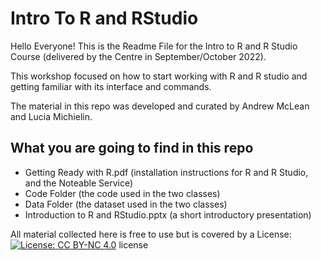 # Intro To R and RStudio

Hello Everyone! This is the Readme File for the Intro to R and R Studio Course (delivered by the Centre in September/October 2022).

This workshop focused on how to start working with R and R studio and getting familiar with its interface and commands.

The material in this repo was developed and curated by Andrew McLean and Lucia Michielin.

## What you are going to find in this repo

- Getting Ready with R.pdf (installation instructions for R and R Studio, and the Noteable Service)
- Code Folder (the code used in the two classes)
- Data Folder (the dataset used in the two classes)
- Introduction to R and RStudio.pptx (a short introductory presentation)


All material collected here is free to use but is covered by a License: [![License: CC BY-NC 4.0](https://licensebuttons.net/l/by-nc/4.0/80x15.png)](https://creativecommons.org/licenses/by-nc/4.0/) license
